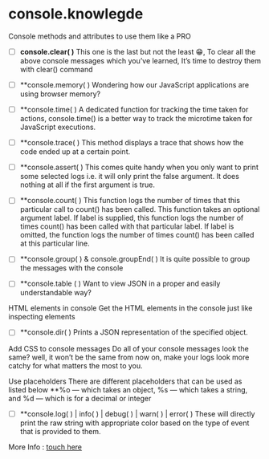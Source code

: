 # console.knowlegde
Console methods and attributes to use them like a PRO

- [ ] **console.clear( )**
This one is the last but not the least 😁, To clear all the above console messages which you’ve learned, It’s time to destroy them with clear() command

- [ ] **console.memory( )
Wondering how our JavaScript applications are using browser memory?

- [ ] **console.time( )
A dedicated function for tracking the time taken for actions, console.time() is a better way to track the microtime taken for JavaScript executions.

- [ ] **console.trace( )
This method displays a trace that shows how the code ended up at a certain point.

- [ ] **console.assert( )
This comes quite handy when you only want to print some selected logs i.e. it will only print the false argument. It does nothing at all if the first argument is true.

- [ ] **console.count( )
This function logs the number of times that this particular call to count() has been called. This function takes an optional argument label.
If label is supplied, this function logs the number of times count() has been called with that particular label.
If label is omitted, the function logs the number of times count() has been called at this particular line.

- [ ] **console.group( ) & console.groupEnd( )
It is quite possible to group the messages with the console

- [ ] **console.table ( )
Want to view JSON in a proper and easily understandable way?

HTML elements in console
Get the HTML elements in the console just like inspecting elements

- [ ] **console.dir( )
Prints a JSON representation of the specified object.

Add CSS to console messages
Do all of your console messages look the same? well, it won’t be the same from now on, make your logs look more catchy for what matters the most to you.

Use placeholders
There are different placeholders that can be used as listed below
**%o — which takes an object,
%s — which takes a string, and
%d — which is for a decimal or integer

- [ ] **console.log( ) | info( ) | debug( ) | warn( ) | error( )
These will directly print the raw string with appropriate color based on the type of event that is provided to them.


More Info : [touch here](https://medium.com/javascript-in-plain-english)



